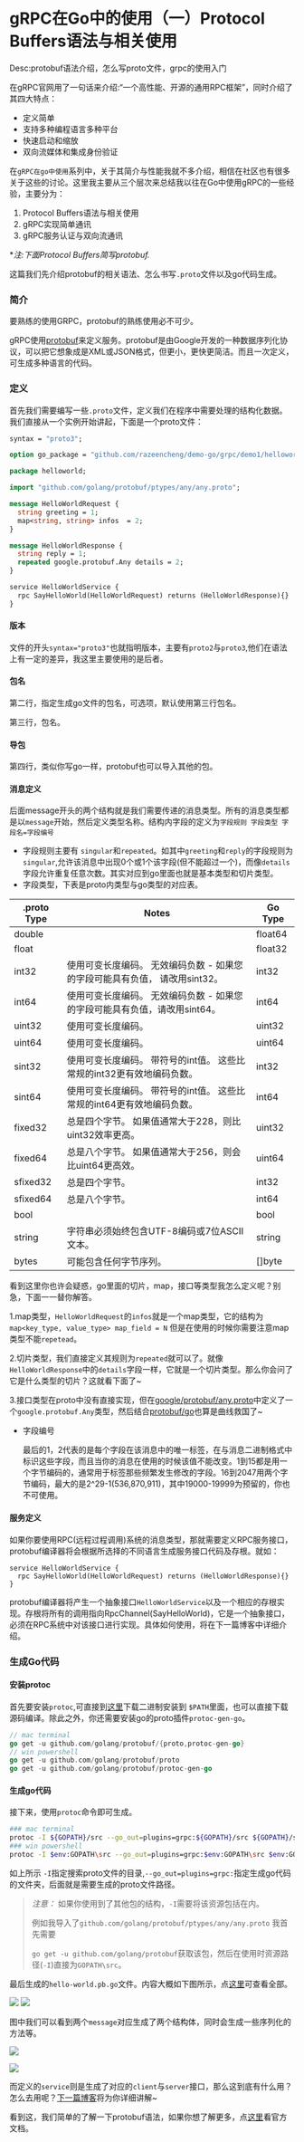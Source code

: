 # gRPC在Go中的使用（一）Protocol Buffers语法与相关使用

Desc:protobuf语法介绍，怎么写proto文件，grpc的使用入门

在gRPC官网用了一句话来介绍:“一个高性能、开源的通用RPC框架”，同时介绍了其四大特点：

* 定义简单
* 支持多种编程语言多种平台
* 快速启动和缩放
* 双向流媒体和集成身份验证 

<!--more-->

在`gRPC在go中使用`系列中，关于其简介与性能我就不多介绍，相信在社区也有很多关于这些的讨论。这里我主要从三个层次来总结我以往在Go中使用gRPC的一些经验，主要分为：

1. Protocol Buffers语法与相关使用
2. gRPC实现简单通讯
3. gRPC服务认证与双向流通讯

**注:下面Protocol Buffers简写protobuf.*


这篇我们先介绍protobuf的相关语法、怎么书写`.proto`文件以及go代码生成。

### 简介

要熟练的使用GRPC，protobuf的熟练使用必不可少。

gRPC使用[protobuf](https://github.com/google/protobuf)来定义服务。protobuf是由Google开发的一种数据序列化协议，可以把它想象成是XML或JSON格式，但更小，更快更简洁。而且一次定义，可生成多种语言的代码。

### 定义

首先我们需要编写一些`.proto`文件，定义我们在程序中需要处理的结构化数据。我们直接从一个实例开始讲起，下面是一个proto文件：


``` protobuf
syntax = "proto3";

option go_package = "github.com/razeencheng/demo-go/grpc/demo1/helloworld";

package helloworld;

import "github.com/golang/protobuf/ptypes/any/any.proto";

message HelloWorldRequest {
  string greeting = 1;
  map<string, string> infos  = 2;
}

message HelloWorldResponse {
  string reply = 1;
  repeated google.protobuf.Any details = 2;
}

service HelloWorldService {
  rpc SayHelloWorld(HelloWorldRequest) returns (HelloWorldResponse){}
}
```


#### 版本 

文件的开头`syntax="proto3"`也就指明版本，主要有`proto2`与`proto3`,他们在语法上有一定的差异，我这里主要使用的是后者。

#### 包名

第二行，指定生成go文件的包名，可选项，默认使用第三行包名。

第三行，包名。

#### 导包

第四行，类似你写go一样，protobuf也可以导入其他的包。

#### 消息定义

后面message开头的两个结构就是我们需要传递的消息类型。所有的消息类型都是以`message`开始，然后定义类型名称。结构内字段的定义为`字段规则 字段类型 字段名=字段编号`

- 字段规则主要有 `singular`和`repeated`。如其中`greeting`和`reply`的字段规则为`singular`,允许该消息中出现0个或1个该字段(但不能超过一个)，而像`details`字段允许重复任意次数。其实对应到go里面也就是基本类型和切片类型。
- 字段类型，下表是proto内类型与go类型的对应表。

| .proto Type | Notes                                                        | Go Type |
| ----------- | ------------------------------------------------------------ | ------- |
| double      |                                                              | float64 |
| float       |                                                              | float32 |
| int32       | 使用可变长度编码。 无效编码负数 - 如果您的字段可能具有负值， 请改用sint32。 | int32   |
| int64       | 使用可变长度编码。 无效编码负数 - 如果您的字段可能具有负值，请改用sint64。 | int64   |
| uint32      | 使用可变长度编码。                                           | uint32  |
| uint64      | 使用可变长度编码。                                           | uint64  |
| sint32      | 使用可变长度编码。 带符号的int值。 这些比常规的int32更有效地编码负数。 | int32   |
| sint64      | 使用可变长度编码。 带符号的int值。 这些比常规的int64更有效地编码负数。 | int64   |
| fixed32     | 总是四个字节。 如果值通常大于228，则比uint32效率更高。       | uint32  |
| fixed64     | 总是八个字节。 如果值通常大于256，则会比uint64更高效。       | uint64  |
| sfixed32    | 总是四个字节。                                               | int32   |
| sfixed64    | 总是八个字节。                                               | int64   |
| bool        |                                                              | bool    |
| string      | 字符串必须始终包含UTF-8编码或7位ASCII文本。                  | string  |
| bytes       | 可能包含任何字节序列。                                       | []byte  |

看到这里你也许会疑惑，go里面的切片，map，接口等类型我怎么定义呢？别急，下面一一替你解答。

1.map类型，`HelloWorldRequest`的`infos`就是一个map类型，它的结构为`map<key_type, value_type> map_field = N`  但是在使用的时候你需要注意map类型不能`repetead`。

2.切片类型，我们直接定义其规则为`repeated`就可以了。就像`HelloWorldResponse`中的`details`字段一样，它就是一个切片类型。那么你会问了它是什么类型的切片？这就看下面了~

3.接口类型在proto中没有直接实现，但在[google/protobuf/any.proto](https://github.com/golang/protobuf/blob/master/ptypes/any/any.proto)中定义了一个`google.protobuf.Any`类型，然后结合[protobuf/go](https://github.com/golang/protobuf/blob/master/ptypes/any.go)也算是曲线救国了~

- 字段编号

  最后的1，2代表的是每个字段在该消息中的唯一标签，在与消息二进制格式中标识这些字段，而且当你的消息在使用的时候该值不能改变。1到15都是用一个字节编码的，通常用于标签那些频繁发生修改的字段。16到2047用两个字节编码，最大的是2^29-1(536,870,911)，其中19000-19999为预留的，你也不可使用。



#### 服务定义

如果你要使用RPC(远程过程调用)系统的消息类型，那就需要定义RPC服务接口，protobuf编译器将会根据所选择的不同语言生成服务接口代码及存根。就如：

```
service HelloWorldService {
  rpc SayHelloWorld(HelloWorldRequest) returns (HelloWorldResponse){}
}
```

protobuf编译器将产生一个抽象接口`HelloWorldService`以及一个相应的存根实现。存根将所有的调用指向RpcChannel(SayHelloWorld)，它是一个抽象接口，必须在RPC系统中对该接口进行实现。具体如何使用，将在下一篇博客中详细介绍。


### 生成Go代码

#### 安装protoc

首先要安装`protoc`,可直接到[这里](https://github.com/google/protobuf/releases/tag/v3.0.0)下载二进制安装到 `$PATH`里面，也可以直接下载源码编译。除此之外，你还需要安装go的proto插件`protoc-gen-go`。

```Go
// mac terminal
go get -u github.com/golang/protobuf/{proto,protoc-gen-go}
// win powershell
go get -u github.com/golang/protobuf/proto
go get -u github.com/golang/protobuf/protoc-gen-go
```

#### 生成go代码

接下来，使用`protoc`命令即可生成。

```Bash
### mac terminal
protoc -I ${GOPATH}/src --go_out=plugins=grpc:${GOPATH}/src ${GOPATH}/src/github.com/razeencheng/demo-go/grpc/demo1/helloworld/hello_world.proto
### win powershell
protoc -I $env:GOPATH\src --go_out=plugins=grpc:$env:GOPATH\src $env:GOPATH\src\github.com\razeencheng\demo-go\grpc\demo1\helloworld\hello_world.proto
```

如上所示 `-I`指定搜索proto文件的目录,`--go_out=plugins=grpc:`指定生成go代码的文件夹，后面就是需要生成的proto文件路径。

>  *注意：* 如果你使用到了其他包的结构，`-I`需要将该资源包括在内。
>
> 例如我导入了`github.com/golang/protobuf/ptypes/any/any.proto` 我首先需要
>
> `go get -u github.com/golang/protobuf`获取该包，然后在使用时资源路径(`-I`)直接为`GOPATH\src`。

最后生成的`hello-world.pb.go`文件。内容大概如下图所示，点[这里](https://github.com/razeencheng/demo-go/blob/master/grpc/demo1/helloworld/hello_world.pb.go)可查看全部。

![](https://st.razeen.me/essay/image/go/grpc-001.png)
![](https://st.razeen.me/essay/image/go/grpc-002.png)

图中我们可以看到两个`message`对应生成了两个结构体，同时会生成一些序列化的方法等。

![](https://st.razeen.me/essay/image/go/grpc-003.png)

![](https://st.razeen.me/essay/image/go/grpc-004.png)

而定义的`service`则是生成了对应的`client`与`server`接口，那么这到底有什么用？怎么去用呢？[下一篇博客](https://razeen.me/post/how-to-use-grpc-in-golang-02.html)将为你详细讲解~


看到这，我们简单的了解一下protobuf语法，如果你想了解更多，点[这里](https://developers.google.com/protocol-buffers/docs/proto3)看官方文档。
